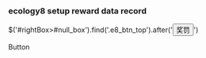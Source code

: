 ### ecology8 setup reward data record

$('#rightBox>#null_box').find('.e8_btn_top').after('<input type="button" class="e8_btn_top" _disabled="true" value="奖罚" title="奖罚" style="max-width: 100px; overflow: hidden; text-overflow: ellipsis; white-space: nowrap;">')

<link rel="stylesheet" href="https://unpkg.com/element-ui/lib/theme-chalk/index.css">
<script src="https://unpkg.com/vue/dist/vue.js"></script>
<script src="https://unpkg.com/element-ui/lib/index.js"></script>

<div id="app">
  <el-button @click="visible = true">Button</el-button>
  <el-dialog :visible.sync="visible" title="Hello world">
  </el-dialog>
</div>

<script>
  new Vue({
    el: '#app',
    data: function() {
      return { visible: false }
    }
  })
</script>
